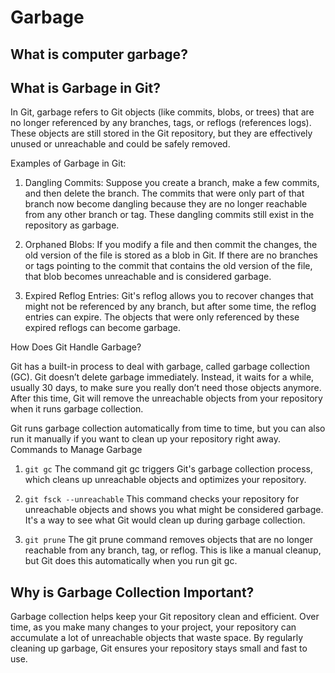 # Garbage
## What is computer garbage?


## What is Garbage in Git? ##

In Git, garbage refers to Git objects (like commits, blobs, or trees) that are no longer referenced by any branches, tags, or reflogs (references logs). These objects are still stored in the Git repository, but they are effectively unused or unreachable and could be safely removed.

Examples of Garbage in Git:

1.    Dangling Commits: Suppose you create a branch, make a few commits, and then delete the branch. The commits that were only part of that branch now become dangling because they are no longer reachable from any other branch or tag. These dangling commits still exist in the repository as garbage.

2.    Orphaned Blobs: If you modify a file and then commit the changes, the old version of the file is stored as a blob in Git. If there are no branches or tags pointing to the commit that contains the old version of the file, that blob becomes unreachable and is considered garbage.

3. Expired Reflog Entries: Git's reflog allows you to recover changes that might not be referenced by any branch, but after some time, the reflog entries can expire. The objects that were only referenced by these expired reflogs can become garbage.

How Does Git Handle Garbage?

Git has a built-in process to deal with garbage, called garbage collection (GC). Git doesn’t delete garbage immediately. Instead, it waits for a while, usually 30 days, to make sure you really don’t need those objects anymore. After this time, Git will remove the unreachable objects from your repository when it runs garbage collection.

Git runs garbage collection automatically from time to time, but you can also run it manually if you want to clean up your repository right away.
Commands to Manage Garbage

1.  `git gc`
    The command git gc triggers Git's garbage collection process, which cleans up unreachable objects and optimizes your repository.

2.  `git fsck --unreachable`
    This command checks your repository for unreachable objects and shows you what might be considered garbage. It's a way to see what Git would clean up during garbage collection.

3.  `git prune`
    The git prune command removes objects that are no longer reachable from any branch, tag, or reflog. This is like a manual cleanup, but Git does this automatically when you run git gc.

## Why is Garbage Collection Important?

Garbage collection helps keep your Git repository clean and efficient. Over time, as you make many changes to your project, your repository can accumulate a lot of unreachable objects that waste space. By regularly cleaning up garbage, Git ensures your repository stays small and fast to use.
